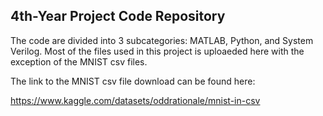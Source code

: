 ## 4th-Year Project Code Repository

The code are divided into 3 subcategories: MATLAB, Python, and System Verilog. Most of the files used in this project is uploaeded here with the exception of the MNIST csv files.

The link to the MNIST csv file download can be found here:

https://www.kaggle.com/datasets/oddrationale/mnist-in-csv
